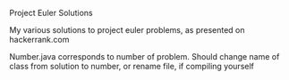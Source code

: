 Project Euler Solutions

My various solutions to project euler problems, as presented on hackerrank.com

Number.java corresponds to number of problem. Should change name of class from solution to number, or rename file, if compiling yourself